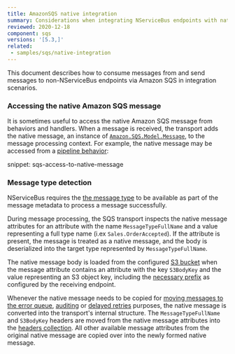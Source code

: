 ```yaml
---
title: AmazonSQS native integration
summary: Considerations when integrating NServiceBus endpoints with native Amazon SQS publishers and consumers.
reviewed: 2020-12-18
component: sqs
versions: '[5.3,]'
related:
 - samples/sqs/native-integration
---
```


This document describes how to consume messages from and send messages to non-NServiceBus endpoints via Amazon SQS in integration scenarios.

### Accessing the native Amazon SQS message

It is sometimes useful to access the native Amazon SQS message from behaviors and handlers. When a message is received, the transport adds the native message, an instance of [`Amazon.SQS.Model.Message`](https://docs.aws.amazon.com/sdkfornet/v3/apidocs/items/SQS/TMessage.html), to the message processing context. For example, the native message may be accessed from a [pipeline behavior](/nservicebus/pipeline/manipulate-with-behaviors.md):

snippet: sqs-access-to-native-message

### Message type detection

NServiceBus requires the [the message type](/nservicebus/messaging/message-type-detection.md) to be available as part of the message metadata to process a message successfully.

During message processing, the SQS transport inspects the native message attributes for an attribute with the name `MessageTypeFullName` and a value representing a full type name (i.ex `Sales.OrderAccepted`). If the attribute is present, the message is treated as a native message, and the body is deserialized into the target type represented by `MessageTypeFullName`.

The native message body is loaded from the configured [S3 bucket](/transports/sqs/configuration-options.md#s3bucketforlargemessages) when the message attribute contains an attribute with the key `S3BodyKey` and the value representing an S3 object key, including the [necessary prefix](/transports/sqs/configuration-options.md#s3bucketforlargemessages-s3keyprefix) as configured by the receiving endpoint.

Whenever the native message needs to be copied for [moving messages to the error queue](/nservicebus/recoverability), [auditing](/nservicebus/operations/auditing.md) or [delayed retries](/nservicebus/recoverability/configure-delayed-retries.md) purposes, the native message is converted into the transport's internal structure. The `MessageTypeFullName` and `S3BodyKey` headers are moved from the native message attributes into the [headers collection](/nservicebus/messaging/headers.md). All other available message attributes from the original native message are copied over into the newly formed native message.
